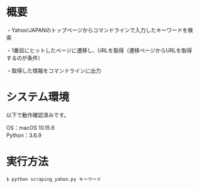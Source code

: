 # 概要

・Yahoo!JAPANのトップページからコマンドラインで入力したキーワードを検索

・1番目にヒットしたページに遷移し、URLを取得（遷移ページからURLを取得するのが条件）

・取得した情報をコマンドラインに出力


# システム環境

以下で動作確認済みです。

OS：macOS 10.15.6  
Python：3.6.9


# 実行方法

```
$ python scraping_yahoo.py キーワード
```
